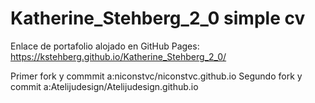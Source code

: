 # Katherine_Stehberg_2_0 simple cv
 Enlace de portafolio alojado en  GitHub Pages: https://kstehberg.github.io/Katherine_Stehberg_2_0/

 Primer fork y commmit a:niconstvc/niconstvc.github.io
 Segundo fork y commit a:Atelijudesign/Atelijudesign.github.io

